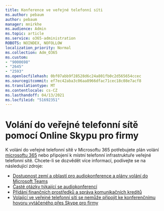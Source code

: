 ```yaml
---
title: Konference ve veřejné telefonní síti
ms.author: pebaum
author: pebaum
manager: mnirkhe
ms.audience: Admin
ms.topic: article
ms.service: o365-administration
ROBOTS: NOINDEX, NOFOLLOW
localization_priority: Normal
ms.collection: Adm_O365
ms.custom:
- "9000698"
- "2645"
- "2593"
ms.openlocfilehash: 0bf07abb9f28528d6c24a801fb0c2d565654ccec
ms.sourcegitcommit: ef7ec42aba3c06aa8966dfac71cec18c08e7acf8
ms.translationtype: MT
ms.contentlocale: cs-CZ
ms.lasthandoff: 04/13/2021
ms.locfileid: "51692351"
---
```

# <a name="pstn-calling-with-skype-for-business-online"></a>Volání do veřejné telefonní sítě pomocí Online Skypu pro firmy

K volání do veřejné telefonní sítě v Microsoftu 365 potřebujete plán volání [microsoftu 365](https://docs.microsoft.com/microsoftteams/what-is-phone-system-in-office-365#more-about-calling-plans) nebo připojení k místní telefonní infrastruktuře veřejné telefonní sítě. Chcete-li se dozvědět více informací, podívejte se na následující zdroje: 

- [Dostupnost zemí a oblastí pro audiokonference a plány volání do Microsoft Teams](https://docs.microsoft.com/microsoftteams/country-and-region-availability-for-audio-conferencing-and-calling-plans/country-and-region-availability-for-audio-conferencing-and-calling-plans) 
- [Časté otázky týkající se audiokonferencí](https://docs.microsoft.com/microsoftteams/audio-conferencing-common-questions)
- [Přidání finančních prostředků a správa komunikačních kreditů](https://docs.microsoft.com/microsoftteams/add-funds-and-manage-communications-credits)
- [Volající ve veřejné telefonní síti se nemůže připojit ke konferenčnímu hovoru vytáčeného přes Skype pro firmy](https://docs.microsoft.com/SkypeForBusiness/troubleshoot/online-conferencing/pstn-callers-cant-join-dial-in-call)